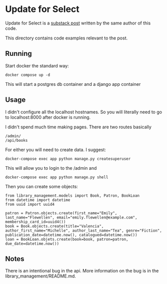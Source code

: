 # Update for Select

Update for Select is a [substack post](https://wwww.faulttolerance.substack.com/p/update-for-slect) written by the same author of this code. 

This directory contains code examples relevant to the post. 

## Running

Start docker the standard way:

`docker compose up -d`

This will start a postgres db container and a django app container

## Usage

I didn't configure all the localhost hostnames. So you will literally need to go to localhost:8000 after docker is running. 

I didn't spend much time making pages. There are two routes basically

```
/admin/
/api/books
```

For either you will need to create data. I suggest: 

```docker-compose exec app python manage.py createsuperuser```

This will allow you to login to the /admin and

```docker-compose exec app python manage.py shell```

Then you can create some objects:

```
from library_management.models import Book, Patron, BookLoan
from datetime import datetime
from uuid import uuid4

patron = Patron.objects.create(first_name="Emily", last_name="Flewellen", email="emily.flewellen@example.com", membership_card_id=uuid4())
book = Book.objects.create(title="Valencia", author_first_name="Michelle", author_last_name="Tea", genre="Fiction", publication_date=datetime.now(), catalogued=datetime.now())
loan = BookLoan.objets.create(book=book, patron=patron, due_date=datetime.now())
```

## Notes

There is an intentional bug in the api. More information on the bug is in the library_management/README.md.

